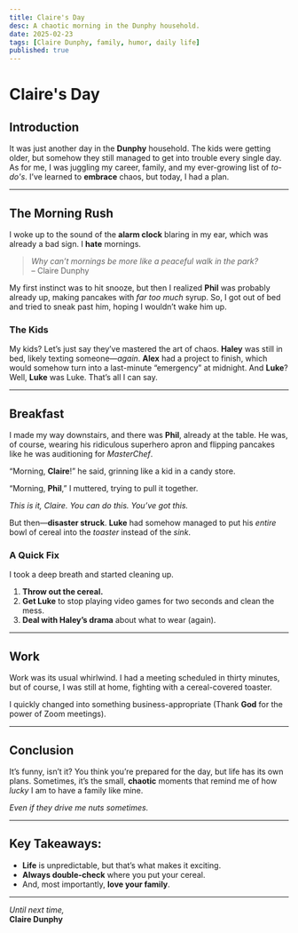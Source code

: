 ```yaml
---
title: Claire's Day
desc: A chaotic morning in the Dunphy household.
date: 2025-02-23
tags: [Claire Dunphy, family, humor, daily life]
published: true
---
```


# Claire's Day

## Introduction

It was just another day in the **Dunphy** household. The kids were getting older, but somehow they still managed to get into trouble every single day. As for me, I was juggling my career, family, and my ever-growing list of _to-do's_. I’ve learned to **embrace** chaos, but today, I had a plan.

---

## The Morning Rush

I woke up to the sound of the **alarm clock** blaring in my ear, which was already a bad sign. I **hate** mornings.

> _Why can’t mornings be more like a peaceful walk in the park?_  
> – Claire Dunphy

My first instinct was to hit snooze, but then I realized **Phil** was probably already up, making pancakes with _far too much_ syrup. So, I got out of bed and tried to sneak past him, hoping I wouldn’t wake him up.

### The Kids

My kids? Let’s just say they’ve mastered the art of chaos. **Haley** was still in bed, likely texting someone—_again_. **Alex** had a project to finish, which would somehow turn into a last-minute “emergency” at midnight. And **Luke**? Well, **Luke** was Luke. That’s all I can say.

---

## Breakfast

I made my way downstairs, and there was **Phil**, already at the table. He was, of course, wearing his ridiculous superhero apron and flipping pancakes like he was auditioning for _MasterChef_.

“Morning, **Claire**!” he said, grinning like a kid in a candy store.

“Morning, **Phil**,” I muttered, trying to pull it together.

_This is it, Claire. You can do this. You’ve got this._

But then—**disaster struck**. **Luke** had somehow managed to put his _entire_ bowl of cereal into the _toaster_ instead of the _sink_.

### A Quick Fix

I took a deep breath and started cleaning up.

1. **Throw out the cereal.**
2. **Get Luke** to stop playing video games for two seconds and clean the mess.
3. **Deal with Haley’s drama** about what to wear (again).

---

## Work

Work was its usual whirlwind. I had a meeting scheduled in thirty minutes, but of course, I was still at home, fighting with a cereal-covered toaster.

I quickly changed into something business-appropriate (Thank **God** for the power of Zoom meetings).

---

## Conclusion

It’s funny, isn’t it? You think you’re prepared for the day, but life has its own plans. Sometimes, it’s the small, **chaotic** moments that remind me of how _lucky_ I am to have a family like mine.

_Even if they drive me nuts sometimes._

---

## Key Takeaways:

- **Life** is unpredictable, but that’s what makes it exciting.
- **Always double-check** where you put your cereal.
- And, most importantly, **love your family**.

---

_Until next time,_  
**Claire Dunphy**
